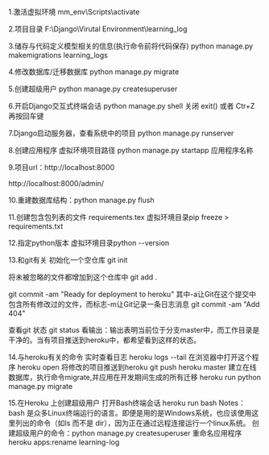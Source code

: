1.激活虚拟环境 mm_env\Scripts\activate 

2.项目目录 F:\Django\Virutal Environment\learning_log

3.储存与代码定义模型相关的信息(执行命令前将代码保存) python manage.py makemigrations learning_logs 

4.修改数据库/迁移数据库 python manage.py migrate

5.创建超级用户 python manage.py createsuperuser

6.开启Django交互式终端会话  python manage.py shell
关闭 exit() 或者 Ctr+Z 再按回车键

7.Django启动服务器，查看系统中的项目 python manage.py runserver

8.创建应用程序 虚拟环境项目路径 python manage.py startapp 应用程序名称

9.项目url：http://localhost:8000

http://localhost:8000/admin/


10.重建数据库结构：python manage.py flush

11.创建包含包列表的文件 requirements.tex
虚拟环境目录pip freeze > requirements.txt

12.指定python版本 
虚拟环境目录python --version

13.和git有关
初始化一个空仓库 git init

将未被忽略的文件都增加到这个仓库中 git add .

git commit -am "Ready for deployment to heroku" 其中-a让Git在这个提交中包含所有修改过的文件，而标志-m让Git记录一条日志消息
git commit -am "Add 404"

查看git 状态 git status 
看输出：输出表明当前位于分支master中，而工作目录是干净的。当有项目推送到heroku中，都希望看到这样的状态。


14.与heroku有关的命令
实时查看日志 heroku logs --tail
在浏览器中打开这个程序 heroku open
将修改的项目推送到heroku     git push heroku master 
建立在线数据库，执行命令migrate,并应用在开发期间生成的所有迁移 heroku run python manage.py migrate

15.在Heroku 上创建超级用户
打开Bash终端会话 heroku run bash
Notes： bash 是众多Linux终端运行的语言。即便是用的是Windows系统，也应该使用这里列出的命令（如ls 而不是 dir），因为正在通过远程连接运行一个linux系统。
创建超级用户的命令：python manage.py createsuperuser
重命名应用程序 heroku apps:rename learning-log
